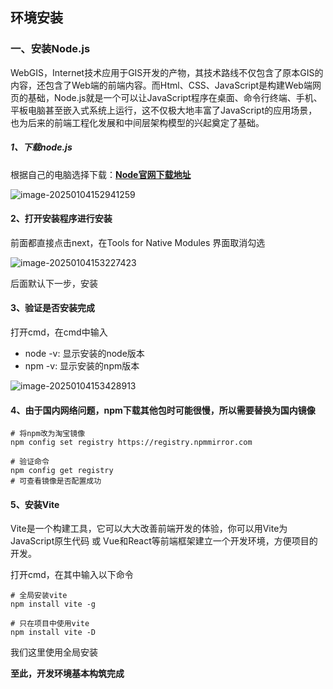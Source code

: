 ## 环境安装

### 一、安装Node.js

WebGIS，Internet技术应用于GIS开发的产物，其技术路线不仅包含了原本GIS的内容，还包含了Web端的前端内容。而Html、CSS、JavaScript是构建Web端网页的基础，Node.js就是一个可以让JavaScript程序在桌面、命令行终端、手机、平板电脑甚至嵌入式系统上运行，这不仅极大地丰富了JavaScript的应用场景，也为后来的前端工程化发展和中间层架构模型的兴起奠定了基础。

##### 1、下载node.js

根据自己的电脑选择下载：**[Node官网下载地址](https://nodejs.cn/download/)**

![image-20250104152941259](https://img2023.cnblogs.com/blog/2213660/202501/2213660-20250104152943957-1022343132.png)

#### 2、打开安装程序进行安装

前面都直接点击next，在Tools for Native Modules 界面取消勾选

![image-20250104153227423](https://img2023.cnblogs.com/blog/2213660/202501/2213660-20250104153229555-1829659709.png)

后面默认下一步，安装

#### 3、验证是否安装完成

打开cmd，在cmd中输入

- node -v: 显示安装的node版本
- npm -v: 显示安装的npm版本

![image-20250104153428913](https://img2023.cnblogs.com/blog/2213660/202501/2213660-20250104153430846-716900511.png)

#### 4、由于国内网络问题，npm下载其他包时可能很慢，所以需要替换为国内镜像

```shell
# 将npm改为淘宝镜像
npm config set registry https://registry.npmmirror.com

# 验证命令
npm config get registry
# 可查看镜像是否配置成功
```

#### 5、安装Vite

Vite是一个构建工具，它可以大大改善前端开发的体验，你可以用Vite为JavaScript原生代码 或 Vue和React等前端框架建立一个开发环境，方便项目的开发。

打开cmd，在其中输入以下命令

```shell
# 全局安装vite
npm install vite -g

# 只在项目中使用vite
npm install vite -D
```

我们这里使用全局安装



**至此，开发环境基本构筑完成**



